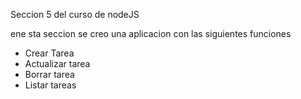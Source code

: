 
Seccion 5 del curso de nodeJS 

ene sta seccion se creo una aplicacion con las siguientes funciones

 * Crear Tarea
 * Actualizar tarea
 * Borrar tarea
 * Listar tareas